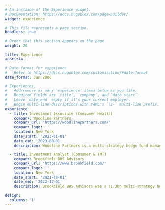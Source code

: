 ```yaml
---
# An instance of the Experience widget.
# Documentation: https://docs.hugoblox.com/page-builder/
widget: experience

# This file represents a page section.
headless: true

# Order that this section appears on the page.
weight: 20

title: Experience
subtitle:

# Date format for experience
#   Refer to https://docs.hugoblox.com/customization/#date-format
date_format: Jan 2006

# Experiences.
#   Add/remove as many `experience` items below as you like.
#   Required fields are `title`, `company`, and `date_start`.
#   Leave `date_end` empty if it's your current employer.
#   Begin multi-line descriptions with YAML's `|2-` multi-line prefix.
experience:
  - title: Investment Associate (Consumer Health) 
    company: Woodline Partners
    company_url: 'https://woodlinepartners.com/'
    company_logo: ''
    location: New York
    date_start: '2023-01-01'
    date_end: '2023-08-01'
    description: Woodline Partners is a multi-strategy hedge fund managing $8bn+ in assets. 

  - title: Investment Analyst (Consumer & TMT)
    company: Brookfield BHS Advisors
    company_url: 'https://www.brookfield.com/'
    company_logo: ''
    location: New York
    date_start: '2021-08-01'
    date_end: '2022-12-01'
    description: Brookfield BHS Advisors was a $1.3bn multi-strategy hedge fund platform within Brookfield (ceased operations in 2023).

design:
  columns: '1'
---
```

